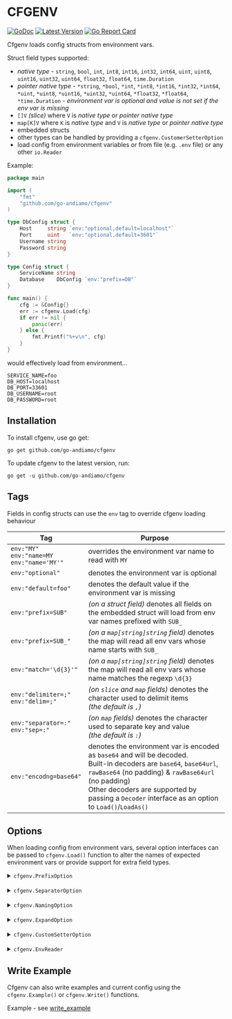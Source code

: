 # CFGENV
[![GoDoc](https://godoc.org/github.com/go-andiamo/cfgenv?status.svg)](https://pkg.go.dev/github.com/go-andiamo/cfgenv)
[![Latest Version](https://img.shields.io/github/v/tag/go-andiamo/cfgenv.svg?sort=semver&style=flat&label=version&color=blue)](https://github.com/go-andiamo/cfgenv/releases)
[![Go Report Card](https://goreportcard.com/badge/github.com/go-andiamo/cfgenv)](https://goreportcard.com/report/github.com/go-andiamo/cfgenv)

Cfgenv loads config structs from environment vars.

Struct field types supported:
* _native type_ - `string`, `bool`, `int`, `int8`, `int16`, `int32`, `int64`, `uint`, `uint8`, `uint16`, `uint32`, `uint64`, `float32`, `float64`, `time.Duration`
* _pointer native type_ - `*string`, `*bool`, `*int`, `*int8`, `*int16`, `*int32`, `*int64`, `*uint`, `*uint8`, `*uint16`, `*uint32`, `*uint64`, `*float32`, `*float64`, `*time.Duration` - _environment var is optional and value is not set if the env var is missing_
* `[]V` _(slice)_ where `V` is _native type_ or _pointer native type_
* `map[K]V` where `K` is _native type_ and `V` is _native type_ or _pointer native type_
* embedded structs
* other types can be handled by providing a `cfgenv.CustomerSetterOption`
* load config from environment variables or from file (e.g. `.env` file) or any other `io.Reader`

Example:

```go
package main

import (
    "fmt"
    "github.com/go-andiamo/cfgenv"
)

type DbConfig struct {
    Host     string `env:"optional,default=localhost"`
    Port     uint   `env:"optional,default=3601"`
    Username string
    Password string
}

type Config struct {
    ServiceName string
    Database    DbConfig `env:"prefix=DB"`
}

func main() {
    cfg := &Config{}
    err := cfgenv.Load(cfg)
    if err != nil {
        panic(err)
    } else {
        fmt.Printf("%+v\n", cfg)
    }
}
```
would effectively load from environment...
```
SERVICE_NAME=foo
DB_HOST=localhost
DB_PORT=33601
DB_USERNAME=root
DB_PASSWORD=root
```

## Installation
To install cfgenv, use go get:

    go get github.com/go-andiamo/cfgenv

To update cfgenv to the latest version, run:

    go get -u github.com/go-andiamo/cfgenv

## Tags

Fields in config structs can use the `env` tag to override cfgenv loading behaviour

| Tag                                                | Purpose                                                                                                                                                                                                                                                                                 |
|----------------------------------------------------|-----------------------------------------------------------------------------------------------------------------------------------------------------------------------------------------------------------------------------------------------------------------------------------------|
| `env:"MY"`<br>`env:"name=MY`<br>`env:"name='MY'"`  | overrides the environment var name to read with `MY`                                                                                                                                                                                                                                    |
| `env:"optional"`                                   | denotes the environment var is optional                                                                                                                                                                                                                                                 |
| `env:"default=foo"`                                | denotes the default value if the environment var is missing                                                                                                                                                                                                                             |
| `env:"prefix=SUB"`                                 | _(on a struct field)_ denotes all fields on the embedded struct will load from env var names prefixed with `SUB_`                                                                                                                                                                       |
| `env:"prefix=SUB_"`                                | _(on a `map[string]string` field)_ denotes the map will read all env vars whose name starts with `SUB_`                                                                                                                                                                                 |
| `env:"match='\d{3}'"`                              | _(on a `map[string]string` field)_ denotes the map will read all env vars whose name matches the regexp `\d{3}`                                                                                                                                                                         |
| `env:"delimiter=;"`<br>`env:"delim=;"`             | _(on `slice` and `map` fields)_ denotes the character used to delimit items<br>_(the default is `,`)_                                                                                                                                                                                   |
| `env:"separator=:"`<br>`env:"sep=:"`               | _(on `map` fields)_ denotes the character used to separate key and value<br>_(the default is `:`)_                                                                                                                                                                                      |
| `env:"encodng=base64"`                             | denotes the environment var is encoded as `base64` and will be decoded.<br>Built-in decoders are `base64`, `base64url`, `rawBase64` (no padding) & `rawBase64url` (no padding)<br>Other decoders are supported by passing a `Decoder` interface as an option to `Load()`/`LoadAs()` |


## Options
When loading config from environment vars, several option interfaces can be passed to `cfgenv.Load()` function to alter the names of expected environment vars
or provide support for extra field types.

<details>
    <summary><code>cfgenv.PrefixOption</code></summary>

### `cfgenv.PrefixOption`
Alters the prefix for all environment vars

(Implement interface or use `cfgenv.NewPrefix(prefix string)`

Example:
```go
package main

import (
    "fmt"
    "github.com/go-andiamo/cfgenv"
)

type Config struct {
    ServiceName string
}

func main() {
    cfg := &Config{}
    err := cfgenv.Load(cfg, cfgenv.NewPrefix("MYAPP"))
    if err != nil {
        panic(err)
    } else {
        fmt.Printf("%+v\n", cfg)
    }
}
```
to load from environment variables...
```
MYAPP_SERVICE_NAME=foo
```

</details>
<br>
<details>
    <summary><code>cfgenv.SeparatorOption</code></summary>

### `cfgenv.SeparatorOption`
Alters the separators used between prefixes and field names for environment vars

(Implement interface or use `cfgenv.NewSeparator(separator string)`

Example:
```go
package main

import (
    "fmt"
    "github.com/go-andiamo/cfgenv"
)

type DbConfig struct {
    Host     string `env:"optional,default=localhost"`
    Port     uint   `env:"optional,default=3601"`
    Username string
    Password string
}

type Config struct {
    ServiceName string
    Database    DbConfig `env:"prefix=DB"`
}

func main() {
    cfg := &Config{}
    err := cfgenv.Load(cfg, cfgenv.NewPrefix("MYAPP"), cfgenv.NewSeparator("."))
    if err != nil {
        panic(err)
    } else {
        fmt.Printf("%+v\n", cfg)
    }
}
```
to load from environment variables...
```
MYAPP.SERVICE_NAME=foo
MYAPP.DB.HOST=localhost
MYAPP.DB.PORT=33601
MYAPP.DB.USERNAME=root
MYAPP.DB.PASSWORD=root
```

</details>
<br>
<details>
    <summary><code>cfgenv.NamingOption</code></summary>

### `cfgenv.NamingOption`
Overrides how environment variable names are deduced from field names

Example:
```go
package main

import (
    "fmt"
    "github.com/go-andiamo/cfgenv"
    "reflect"
    "strings"
)

type DbConfig struct {
    Host     string `env:"optional,default=localhost"`
    Port     uint   `env:"optional,default=3601"`
    Username string
    Password string
}

type Config struct {
    ServiceName string
    Database    DbConfig `env:"prefix=DB"`
}

func main() {
    cfg := &Config{}
    err := cfgenv.Load(cfg, &LowercaseFieldNames{}, cfgenv.NewSeparator("."))
    if err != nil {
        panic(err)
    } else {
        fmt.Printf("%+v\n", cfg)
    }
}

type LowercaseFieldNames struct{}

func (l *LowercaseFieldNames) BuildName(prefix string, separator string, fld reflect.StructField, overrideName string) string {
    name := overrideName
    if name == "" {
        name = strings.ToLower(fld.Name)
    }
    if prefix != "" {
        name = prefix + separator + name
    }
    return name
}
```
to load from environment variables...
```
servicename=foo
DB.host=localhost
DB.port=33601
DB.username=root
DB.password=root
```
</details>
<br>
<details>
    <summary><code>cfgenv.ExpandOption</code></summary>

### `cfgenv.ExpandOption`
Providing an <code>cfgenv.ExpandOption</code> to the <code>cfgenv.Load()</code> function allows support for resolving substitute environment variables - e.g. `EXAMPLE=${FOO}-{$BAR}` 

<em>Use the <code>Expand()</code> function - or implement your own <code>ExpandOption</code></em>

Example - see [expand_option](https://github.com/go-andiamo/cfgenv/tree/main/_examples/expand_option)

</details>
<br>
<details>
    <summary><code>cfgenv.CustomSetterOption</code></summary>

### `cfgenv.CustomSetterOption`
Provides support for custom struct field types

Example - see [custom_setter_option](https://github.com/go-andiamo/cfgenv/tree/main/_examples/custom_setter_option)
</details>
<br>
<details>
    <summary><code>cfgenv.EnvReader</code></summary>

### `cfgenv.EnvReader`
Reads environment vars from specified reader (e.g. `cfgenv.NewEnvFileReader()`)

Example:

```go
package main

import (
    "fmt"
    "github.com/go-andiamo/cfgenv"
    "os"
)

type Config struct {
    ServiceName string
}

func main() {
    cfg := &Config{}
    f, err := os.Open("local.env")
    if err != nil {
        panic(err)
    }
    defer f.Close()
    err = cfgenv.Load(cfg, cfgenv.NewEnvFileReader(f, nil))
    if err != nil {
        panic(err)
    } else {
        fmt.Printf("%+v\n", cfg)
    }
}
```
where file `local.env` looks like...
```
# this is the service name...
SERVICE_NAME=foo
```

</details>




## Write Example
Cfgenv can also write examples and current config using the `cfgenv.Example()` or `cfgenv.Write()` functions.

Example - see [write_example](https://github.com/go-andiamo/cfgenv/tree/main/_examples/write_example)
